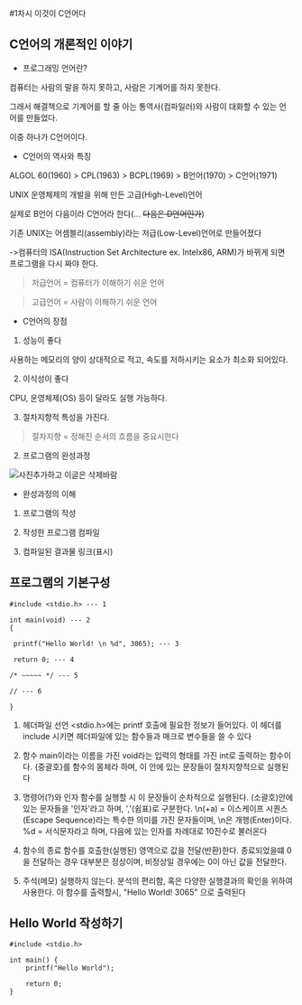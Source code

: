 #1차시 이것이 C언어다

## C언어의 개론적인 이야기

* 프로그래밍 언어란?

 컴퓨터는 사람의 말을 하지 못하고, 사람은 기계어를 하지 못한다.

 그래서 해결책으로 기계어를 할 줄 아는 통역사(컴파일러)와 사람이 대화할 수 있는 언어를 만들었다.

 이중 하나가 C언어이다.

* C언어의 역사와 특징

 ALGOL 60(1960) > CPL(1963) > BCPL(1969) > B언어(1970) > C언어(1971)

 UNIX 운영체제의 개발을 위해 만든 고급(High-Level)언어

 실제로 B언어 다음이라 C언어라 한다(... ~~다음은 D언어인가~~)

 기존 UNIX는 어셈블리(assembly)라는 저급(Low-Level)언어로 만들어졌다

 ->컴퓨터의 ISA(Instruction Set Architecture ex. Intelx86, ARM)가 바뀌게 되면 프로그램을 다시 짜야 한다.

>저급언어 = 컴퓨터가 이해하기 쉬운 언어

>고급언어 = 사람이 이해하기 쉬운 언어

* C언어의 장점

 1. 성능이 좋다

  사용하는 메모리의 양이 상대적으로 적고, 속도를 저하시키는 요소가 최소화 되어있다.

 2. 이식성이 좋다

  CPU, 운영체제(OS) 등이 달라도 실행 가능하다.

 3. 절차지향적 특성을 가진다.

> 절차지향 = 정해진 순서의 흐름을 중요시한다

2) 프로그램의 완성과정

  ![사진추가하고 이글은 삭제바람](링크)

 * 완성과정의 이해

  1. 프로그램의 작성

  2. 작성한 프로그램 컴파일

  3. 컴파일된 결과물 링크(표시)


## 프로그램의 기본구성

    #include <stdio.h> --- 1

    int main(void) --- 2 
    {
    
     printf("Hello World! \n %d", 3065); --- 3
     
     return 0; --- 4
     
    /* ~~~~~ */ --- 5
    
    // --- 6
    
    }

1. 헤더파일 선언
<stdio.h>에는 printf 호출에 필요한 정보가 들어있다. 이 헤더를 include 시키면 헤더파일에 있는 함수들과 매크로 변수들을 쓸 수 있다

2. 함수
main이라는 이름을 가진 void라는 입력의 형태를 가진 int로 출력하는 함수이다. {중괄호}를 함수의 몸체라 하며, 이 안에 있는 문장들이 절차지향적으로 실행된다

3. 명령어(?)와 인자
함수를 실행할 시 이 문장들이 순차적으로 실행된다. (소괄호)안에 있는 문자들을 '인자'라고 하며, ','(쉼표)로 구분한다. \n(+a) = 이스케이프 시퀀스(Escape Sequence)라는 특수한 의미를 가진 문자들이며, \n은 개행(Enter)이다. %d = 서식문자라고 하며, 다음에 있는 인자를 차례대로 10진수로 불러온다

4. 함수의 종료
함수를 호출한(실행된) 영역으로 값을 전달(반환)한다. 종료되었을떄 0을 전달하는 경우 대부분은 정상이며, 비정상일 경우에는 0이 아닌 값을 전달한다.
 
5. 주석(메모)
실행하지 않는다. 분석의 편리함, 혹은 다양한 실행결과의 확인을 위하여 사용한다. 이 함수를 출력할시, "Hello World! 3065" 으로 출력된다

## Hello World 작성하기

    #include <stdio.h>
    
    int main() {
        printf("Hello World");
    	
        return 0;    }